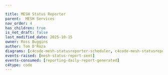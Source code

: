 ```yaml
---

title: MESH Status Reporter
parent:  MESH Services
nav_order: 4
has_children: true
is_not_draft: false
last_modified_date: 2025-10-15
owner: Ross Buggins
author: Tom D'Roza
diagrams: [c4code-mesh-statusreporter-scheduler, c4code-mesh-statusreporter-generator, c4code-mesh-statusreporter-sender]
events-raised: [mesh-status-report-sent]
events-consumed: [reporting-daily-report-generated]
c4type: code
---
```

